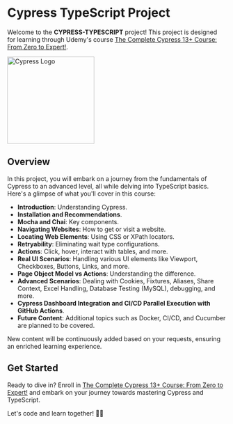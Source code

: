# Cypress TypeScript Project

Welcome to the **CYPRESS-TYPESCRIPT** project! This project is designed for learning through Udemy's course [The Complete Cypress 13+ Course: From Zero to Expert!](https://www.udemy.com/course/the-complete-cypress-10-e2e-course/).

<img src="https://firebasestorage.googleapis.com/v0/b/atpxj-portfolio.appspot.com/o/Skills%2FCypress_Logomark_White-Color.png?alt=media&token=dcfce1fe-48ba-4468-bdad-14a227bfd501" alt="Cypress Logo" width="200" height="200">

## Overview
In this project, you will embark on a journey from the fundamentals of Cypress to an advanced level, all while delving into TypeScript basics. Here's a glimpse of what you'll cover in this course:

- **Introduction**: Understanding Cypress.
- **Installation and Recommendations**.
- **Mocha and Chai**: Key components.
- **Navigating Websites**: How to get or visit a website.
- **Locating Web Elements**: Using CSS or XPath locators.
- **Retryability**: Eliminating wait type configurations.
- **Actions**: Click, hover, interact with tables, and more.
- **Real UI Scenarios**: Handling various UI elements like Viewport, Checkboxes, Buttons, Links, and more.
- **Page Object Model vs Actions**: Understanding the difference.
- **Advanced Scenarios**: Dealing with Cookies, Fixtures, Aliases, Share Context, Excel Handling, Database Testing (MySQL), debugging, and more.
- **Cypress Dashboard Integration and CI/CD Parallel Execution with GitHub Actions**.
- **Future Content**: Additional topics such as Docker, CI/CD, and Cucumber are planned to be covered.

New content will be continuously added based on your requests, ensuring an enriched learning experience.

## Get Started
Ready to dive in? Enroll in [The Complete Cypress 13+ Course: From Zero to Expert!](https://www.udemy.com/course/the-complete-cypress-10-e2e-course/) and embark on your journey towards mastering Cypress and TypeScript.

Let's code and learn together! 🚀🌟
